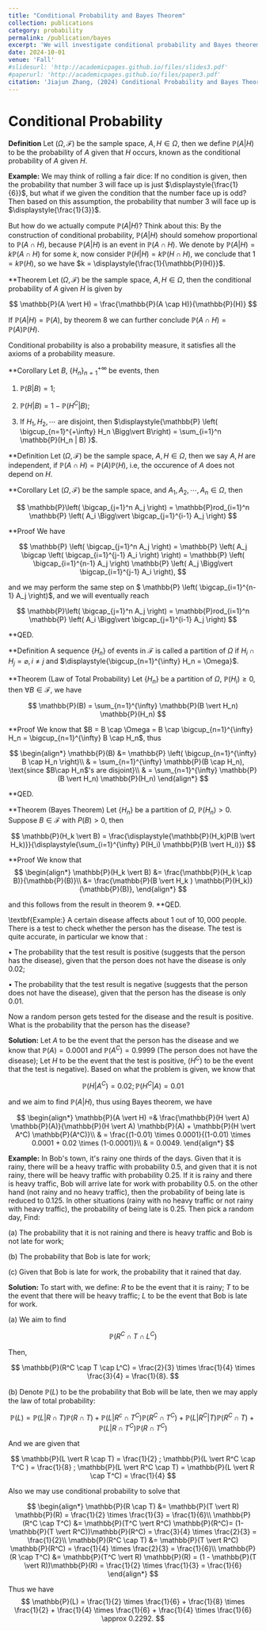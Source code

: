 ```yaml
---
title: "Conditional Probability and Bayes Theorem"
collection: publications
category: probability
permalink: /publication/bayes
excerpt: 'We will investigate conditional probability and Bayes theorem.'
date: 2024-10-01
venue: 'Fall'
#slidesurl: 'http://academicpages.github.io/files/slides3.pdf'
#paperurl: 'http://academicpages.github.io/files/paper3.pdf'
citation: 'Jiajun Zhang, (2024) Conditional Probability and Bayes Theorem'
---
```


# Conditional Probability

**Definition**
Let $(\Omega,\mathcal{F})$ be the sample space, $A,H \in \Omega$, then we define $\mathbb{P}(A \vert H)$ to be the probability of $A$ given that $H$ occurs, known as the conditional probability of $A$ given $H$.


**Example:** We may think of rolling a fair dice: If no condition is given, then the probability that number $3$ will face up is just $\displaystyle{\frac{1}{6}}$, but what if we given the condition that the number face up is odd? Then based on this assumption, the probability that number $3$ will face up is $\displaystyle{\frac{1}{3}}$.

But how do we actually compute $\mathbb{P}(A \vert H)$? Think about this: By the construction of conditional probability, $\mathbb{P}(A \vert H)$ should somehow proportional to $\mathbb{P}(A \cap H)$, because $\mathbb{P}(A \vert H)$ is an event in $\mathbb{P}(A \cap H)$. We denote by $\mathbb{P}(A \vert H) = k \mathbb{P}(A \cap H)$ for some $k$, now consider $\mathbb{P}(H \vert H) = k \mathbb{P}(H \cap H)$, we conclude that $1 = k \mathbb{P}(H)$, so we have $k = \displaystyle{\frac{1}{\mathbb{P}(H)}}$.

**Theorem
Let $(\Omega,\mathcal{F})$ be the sample space, $A,H \in \Omega$, then the conditional probability of $A$ given $H$ is given by

$$
\mathbb{P}(A \vert H) = \frac{\mathbb{P}(A \cap H)}{\mathbb{P}(H)}
$$


If $\mathbb{P}(A \vert H) = \mathbb{P}(A)$, by theorem 8 we can further conclude $\mathbb{P}(A \cap H) = \mathbb{P}(A) \mathbb{P}(H)$.

Conditional probability is also a probability measure, it satisfies all the axioms of a probability measure.

**Corollary
Let $B$, $\{ H_n \}_{n=1}^{+\infty}$ be events, then

1. $\mathbb{P}(B | B) = 1$;

2. $\mathbb{P}(H | B) = 1 - \mathbb{P}(H^C | B)$;

3. If $H_1,H_2,\cdots$ are disjoint, then $\displaystyle{\mathbb{P} \left( \bigcup_{n=1}^{+\infty} H_n \Bigg\vert B\right) = \sum_{i=1}^n \mathbb{P}(H_n | B) }$.


**Definition
Let $(\Omega,\mathcal{F})$ be the sample space, $A,H \in \Omega$, then we say $A,H$ are independent, if $\mathbb{P}(A \cap H) = \mathbb{P}(A) \mathbb{P}(H)$, i.e, the occurence of $A$ does not depend on $H$.


**Corollary
Let $(\Omega,\mathcal{F})$ be the sample space, and $A_1,A_2,\cdots,A_n \in \Omega$, then

$$
\mathbb{P}\left( \bigcap_{j=1}^n A_j \right) = \mathbb{P}rod_{i=1}^n \mathbb{P} \left( A_i \Bigg\vert \bigcap_{j=1}^{i-1} A_j \right)
$$


\**Proof
We have

$$
\mathbb{P} \left( \bigcap_{j=1}^n A_j \right) = \mathbb{P} \left( A_j \bigcap \left( \bigcap_{i=1}^{j-1} A_i \right) \right) = \mathbb{P} \left( \bigcap_{i=1}^{n-1} A_j \right) \mathbb{P} \left( A_j \Bigg\vert \bigcap_{i=1}^{j-1} A_i \right),
$$

and we may perform the same step on $ \mathbb{P} \left( \bigcap_{i=1}^{n-1} A_j \right)$, and we will eventually reach

$$
\mathbb{P}\left( \bigcap_{j=1}^n A_j \right) = \mathbb{P}rod_{i=1}^n \mathbb{P} \left( A_i \Bigg\vert \bigcap_{j=1}^{i-1} A_j \right)
$$

**QED.

**Definition
A sequence  $\{ H_n \}$ of events in $\mathcal{F}$ is called a partition of $\Omega$ if $H_i \cap H_j = \varnothing, i \neq j$ and $\displaystyle{\bigcup_{n=1}^{\infty} H_n = \Omega}$.



**Theorem
(Law of Total Probability)
Let $\{H_n \}$ be a partition of $\Omega$, $\mathbb{P}(H_i) \geq 0$, then $\forall B \in \mathcal{F}$, we have

$$
\mathbb{P}(B) = \sum_{n=1}^{\infty} \mathbb{P}(B \vert H_n) \mathbb{P}(H_n)
$$


**Proof
We know that $B = B \cap \Omega = B \cap \bigcup_{n=1}^{\infty} H_n = \bigcup_{n=1}^{\infty} B \cap H_n$, thus

$$
\begin{align*}
\mathbb{P}(B) &= \mathbb{P} \left( \bigcup_{n=1}^{\infty} B \cap H_n \right)\\
& = \sum_{n=1}^{\infty} \mathbb{P}(B \cap H_n), \text{since $B\cap H_n$'s are disjoint}\\ 
& = \sum_{n=1}^{\infty} \mathbb{P}(B \vert H_n) \mathbb{P}(H_n)
\end{align*}
$$

**QED.

**Theorem
(Bayes Theorem) Let $\{ H_n \}$ be a partition of $\Omega$, $\mathbb{P}(H_n) > 0$. Suppose $B \in \mathcal{F}$ with $P(B) > 0$, then

$$
\mathbb{P}(H_k \vert B) = \frac{\displaystyle{\mathbb{P}(H_k)P(B \vert H_k)}}{\displaystyle{\sum_{i=1}^{\infty} P(H_i) \mathbb{P}(B \vert H_i)}}
$$


\**Proof
We know that
$$
\begin{align*}
\mathbb{P}(H_k \vert B) &= \frac{\mathbb{P}(H_k \cap B)}{\mathbb{P}(B)}\\
&= \frac{\mathbb{P}(B \vert H_k ) \mathbb{P}(H_k)}{\mathbb{P}(B)},
\end{align*}
$$

and this follows from the result in theorem 9.
**QED.


\textbf{Example:} A certain disease affects about $1$ out of $10,000$ people. There is a test to check whether the person has the disease. The test is quite accurate, in particular we know that :

$\bullet$ The probability that the test result is positive (suggests that the person has the disease), given that the person does not have the disease is only $0.02$;

$\bullet$ The probability that the test result is negative (suggests that the person does not have the disease), given that the person has the disease is only $0.01$.

Now a random person gets tested for the disease and the result is positive. What is the probability that the person has the disease?


**Solution:** Let $A$ to be the event that the person has the disease and we know that $\mathbb{P}(A) = 0.0001$ and $\mathbb{P}(A^C) = 0.9999$ (The person does not have the disease); Let $H$ to be the event that the test is positive, ($H^C)$ to be the event that the test is negative). Based on what the problem is given, we know that

$$
\mathbb{P}( H \vert A^C) = 0.02 ; \mathbb{P}(H^C \vert A) = 0.01
$$

and we aim to find $\mathbb{P}( A \vert H)$, thus using Bayes theorem, we have

$$
\begin{align*}
\mathbb{P}(A \vert H) =& \frac{\mathbb{P}(H \vert A) \mathbb{P}(A)}{\mathbb{P}(H \vert A) \mathbb{P}(A) + \mathbb{P}(H \vert A^C) \mathbb{P}(A^C)}\\
& = \frac{(1-0.01) \times 0.0001}{(1-0.01) \times 0.0001 + 0.02 \times (1-0.0001)}\\
& = 0.0049.
\end{align*}
$$

**Example:** In Bob's town, it's rainy one thirds of the days. Given that it is rainy, there will be a heavy traffic with probability $0.5$, and given that it is not rainy, there will be heavy traffic with probability $0.25$. If it is rainy and there is heavy traffic, Bob will arrive late for work with probability $0.5$. on the other hand (not rainy and no heavy traffic), then the probability of being late is reduced to $0.125$. In other situations (rainy with no heavy traffic or not rainy with heavy traffic), the probability of being late is $0.25$. Then pick a random day, Find:

(a) The probability that it is not raining and there is heavy traffic and Bob is not late for work;

(b) The probability that Bob is late for work;

(c) Given that Bob is late for work, the probability that it rained  that day.


**Solution:**
To start with, we define: $R$ to be the event that it is rainy; $T$ to be the event that there will be heavy traffic; $L$ to be the event that Bob is late for work. 


(a) We aim to find

$$
\mathbb{P}(R^C \cap T \cap L^C)
$$

Then, 

$$
\mathbb{P}(R^C \cap T \cap L^C) = \frac{2}{3} \times \frac{1}{4} \times \frac{3}{4} = \frac{1}{8}.
$$

(b) Denote $\mathbb{P}(L)$ to be the probability that Bob will be late, then we may apply the law of total probability:

$$
\mathbb{P}(L) = \mathbb{P}(L \vert R \cap T) \mathbb{P}(R \cap T) + \mathbb{P}(L \vert R^c \cap T^C) \mathbb{P}(R^C \cap T^C) + \mathbb{P}(L \vert R^C \vert T) \mathbb{P}(R^C \cap T) + \mathbb{P}(L \vert R \cap T^C) \mathbb{P}(R \cap T^C)
$$

And we are given that

$$
\mathbb{P}(L \vert R \cap T) = \frac{1}{2} ; \mathbb{P}(L \vert R^C \cap T^C ) = \frac{1}{8} ; \mathbb{P}(L \vert R^C \cap T) = \mathbb{P}(L \vert R \cap T^C) = \frac{1}{4}
$$

Also we may use conditional probability to solve that

$$
\begin{align*}
\mathbb{P}(R \cap T) &= \mathbb{P}(T \vert R) \mathbb{P}(R) = \frac{1}{2} \times \frac{1}{3} = \frac{1}{6}\\
\mathbb{P}(R^C \cap T^C) &= \mathbb{P}(T^C \vert R^C) \mathbb{P}(R^C)= (1-\mathbb{P}(T \vert R^C))\mathbb{P}(R^C) = \frac{3}{4} \times \frac{2}{3} = \frac{1}{2}\\
\mathbb{P}(R^C \cap T) &= \mathbb{P}(T \vert R^C) \mathbb{P}(R^C) = \frac{1}{4} \times \frac{2}{3} = \frac{1}{6}\\
\mathbb{P}(R \cap T^C) &= \mathbb{P}(T^C \vert R) \mathbb{P}(R) = (1 - \mathbb{P}(T \vert R))\mathbb{P}(R) = \frac{1}{2} \times \frac{1}{3} = \frac{1}{6} 
\end{align*}
$$

Thus we have
$$
\mathbb{P}(L) = \frac{1}{2} \times \frac{1}{6} + \frac{1}{8} \times \frac{1}{2} + \frac{1}{4} \times \frac{1}{6} + \frac{1}{4} \times \frac{1}{6} \approx 0.2292.
$$


